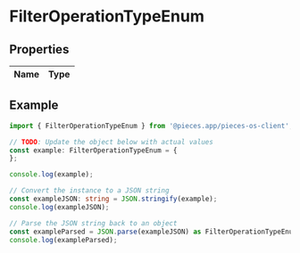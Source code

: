 
# FilterOperationTypeEnum


## Properties

Name | Type
------------ | -------------

## Example

```typescript
import { FilterOperationTypeEnum } from '@pieces.app/pieces-os-client';

// TODO: Update the object below with actual values
const example: FilterOperationTypeEnum = {
};

console.log(example);

// Convert the instance to a JSON string
const exampleJSON: string = JSON.stringify(example);
console.log(exampleJSON);

// Parse the JSON string back to an object
const exampleParsed = JSON.parse(exampleJSON) as FilterOperationTypeEnum;
console.log(exampleParsed);
```


